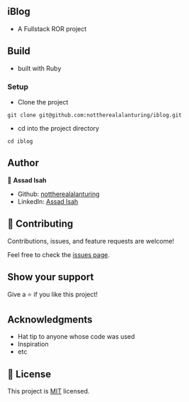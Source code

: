 ## iBlog

- A Fullstack ROR project 

## Build

- built with Ruby
### Setup

- Clone the project
```terminal
git clone git@github.com:nottherealalanturing/iblog.git
```

- cd into the project directory
```terminal
cd iblog
```
## Author


👤 **Assad Isah**

- Github: [nottherealalanturing](https://github.com/nottherealalanturing)
- LinkedIn: [Assad Isah](https://linkedin.com/in/assadisah)


## 🤝 Contributing

Contributions, issues, and feature requests are welcome!

Feel free to check the [issues page](../../issues/).

## Show your support

Give a ⭐️ if you like this project!

## Acknowledgments

- Hat tip to anyone whose code was used
- Inspiration
- etc

## 📝 License

This project is [MIT](./MIT.md) licensed.
